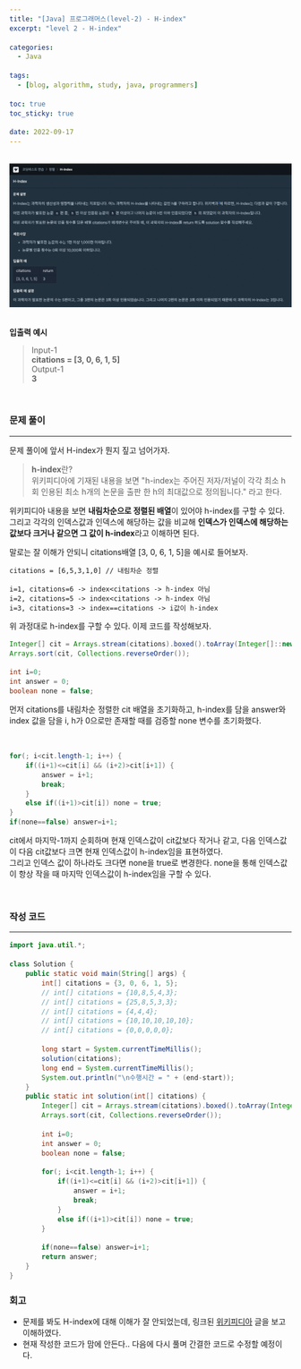 ```yaml
---
title: "[Java] 프로그래머스(level-2) - H-index"
excerpt: "level 2 - H-index"

categories:
  - Java

tags:
  - [blog, algorithm, study, java, programmers]

toc: true
toc_sticky: true

date: 2022-09-17
---
```


<br>
<center><img src="/assets/images/programmers/20220917_01.png" width="700"></center>
<br>

**입출력 예시**

> Input-1 <br>
> **citations = [3, 0, 6, 1, 5]** <br>
> Output-1 <br>
> **3**

<br>

### 문제 풀이

---

문제 풀이에 앞서 H-index가 뭔지 짚고 넘어가자.

> **h-index**란? <br>
> 위키피디아에 기재된 내용을 보면 "h-index는 주어진 저자/저널이 각각 최소 h회 인용된 최소 h개의 논문을 출판 한 h의 최대값으로 정의됩니다." 라고 한다.

위키피디아 내용을 보면 **내림차순으로 정렬된 배열**이 있어야 h-index를 구할 수 있다. <br>
그리고 각각의 인덱스값과 인덱스에 해당하는 값을 비교해 **인덱스가 인덱스에 해당하는 값보다 크거나 같으면 그 값이 h-index**라고 이해하면 된다.

말로는 잘 이해가 안되니 citations배열 [3, 0, 6, 1, 5]을 예시로 들어보자.

```
citations = [6,5,3,1,0] // 내림차순 정렬

i=1, citations=6 -> index<citations -> h-index 아님
i=2, citations=5 -> index<citations -> h-index 아님
i=3, citations=3 -> index==citations -> i값이 h-index

```

위 과정대로 h-index를 구할 수 있다. 이제 코드를 작성해보자.

```java
Integer[] cit = Arrays.stream(citations).boxed().toArray(Integer[]::new);
Arrays.sort(cit, Collections.reverseOrder());

int i=0;
int answer = 0;
boolean none = false;
```

먼저 citations를 내림차순 정렬한 cit 배열을 초기화하고, h-index를 담을 answer와 index 값을 담을 i, h가 0으로만 존재할 때를 검증할 none 변수를 초기화했다.

<br>

```java
for(; i<cit.length-1; i++) {
    if((i+1)<=cit[i] && (i+2)>cit[i+1]) {
        answer = i+1;
        break;
    }
    else if((i+1)>cit[i]) none = true;
}
if(none==false) answer=i+1;
```

cit에서 마지막-1까지 순회하며 현재 인덱스값이 cit값보다 작거나 같고, 다음 인덱스값이 다음 cit값보다 크면 현재 인덱스값이 h-index임을 표현하였다. <br>
그리고 인덱스 값이 하나라도 크다면 none을 true로 변경한다. none을 통해 인덱스값이 항상 작을 때 마지막 인덱스값이 h-index임을 구할 수 있다.

<br>

### 작성 코드

---

```java
import java.util.*;

class Solution {
    public static void main(String[] args) {
        int[] citations	= {3, 0, 6, 1, 5};
        // int[] citations = {10,8,5,4,3};
        // int[] citations = {25,8,5,3,3};
        // int[] citations = {4,4,4};
        // int[] citations = {10,10,10,10,10};
        // int[] citations = {0,0,0,0,0};

        long start = System.currentTimeMillis();
        solution(citations);
        long end = System.currentTimeMillis();
        System.out.println("\n수행시간 = " + (end-start));
    }
    public static int solution(int[] citations) {
        Integer[] cit = Arrays.stream(citations).boxed().toArray(Integer[]::new);
        Arrays.sort(cit, Collections.reverseOrder());

        int i=0;
        int answer = 0;
        boolean none = false;

        for(; i<cit.length-1; i++) {
            if((i+1)<=cit[i] && (i+2)>cit[i+1]) {
                answer = i+1;
                break;
            }
            else if((i+1)>cit[i]) none = true;
        }

        if(none==false) answer=i+1;
        return answer;
    }
}
```

### 회고

- 문제를 봐도 H-index에 대해 이해가 잘 안되었는데, 링크된 [위키피디아](https://en.wikipedia.org/wiki/H-index) 글을 보고 이해하였다.
- 현재 작성한 코드가 맘에 안든다.. 다음에 다시 풀며 간결한 코드로 수정할 예정이다.
